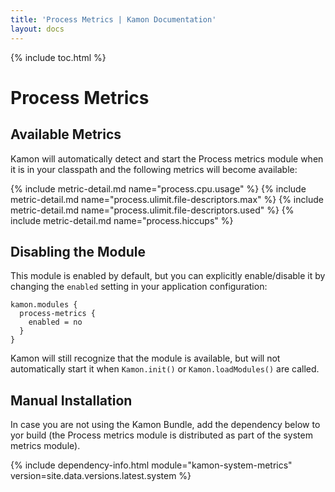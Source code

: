 ```yaml
---
title: 'Process Metrics | Kamon Documentation'
layout: docs
---
```


{% include toc.html %}

Process Metrics
===============


Available Metrics
-----------------

Kamon will automatically detect and start the Process metrics module when it is in your classpath and the following
metrics will become available:

{%  include metric-detail.md name="process.cpu.usage" %}
{%  include metric-detail.md name="process.ulimit.file-descriptors.max" %}
{%  include metric-detail.md name="process.ulimit.file-descriptors.used" %}
{%  include metric-detail.md name="process.hiccups" %}


Disabling the Module
--------------------

This module is enabled by default, but you can explicitly enable/disable it by changing the `enabled` setting in your
application configuration:

```text
kamon.modules {
  process-metrics {
    enabled = no
  }
}
```

Kamon will still recognize that the module is available, but will not automatically start it when `Kamon.init()` or
`Kamon.loadModules()` are called.


Manual Installation
-------------------

In case you are not using the Kamon Bundle, add the dependency below to yor build (the Process metrics module is
distributed as part of the system metrics module).

{% include dependency-info.html module="kamon-system-metrics" version=site.data.versions.latest.system %}
